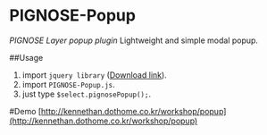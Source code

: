 PIGNOSE-Popup
=============

*PIGNOSE Layer popup plugin*
Lightweight and simple modal popup.

##Usage
1. import ```jquery library``` ([Download link](http://www.jquery.com/download/)).
2. import ```PIGNOSE-Popup.js```.
3. just type ```$select.pignosePopup();```.

#Demo
[http://kennethan.dothome.co.kr/workshop/popup](http://kennethan.dothome.co.kr/workshop/popup)
